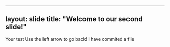 ----
layout: slide
title: "Welcome to our second slide!"
----
Your test
Use the left arrow to go back!
I have commited a file
